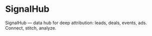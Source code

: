 # SignalHub
SignalHub — data hub for deep attribution: leads, deals, events, ads. Connect, stitch, analyze.
